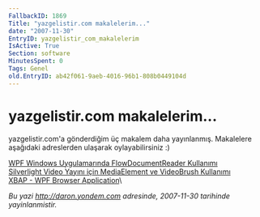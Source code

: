```yaml
---
FallbackID: 1869
Title: "yazgelistir.com makalelerim..."
date: "2007-11-30"
EntryID: yazgelistir_com_makalelerim
IsActive: True
Section: software
MinutesSpent: 0
Tags: Genel
old.EntryID: ab42f061-9aeb-4016-96b1-808b0449104d
---
```

# yazgelistir.com makalelerim...
yazgelistir.com'a gönderdiğim üç makalem daha yayınlanmış. Makalelere
aşağıdaki adreslerden ulaşarak oylayabilirsiniz :)

[WPF Windows Uygulamarında FlowDocumentReader
Kullanımı](http://www.yazgelistir.com/Makaleler/1000001510.ygpx)\
 [Silverlight Video Yayını için MediaElement ve VideoBrush
Kullanımı](http://www.yazgelistir.com/Makaleler/1000001511.ygpx)\
 [XBAP - WPF Browser
Application](http://www.yazgelistir.com/Makaleler/1000001523.ygpx)\



*Bu yazi http://daron.yondem.com adresinde, 2007-11-30 tarihinde yayinlanmistir.*

